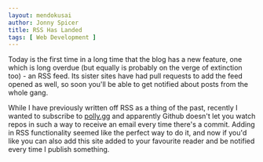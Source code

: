 ```yaml
---
layout: mendokusai
author: Jonny Spicer
title: RSS Has Landed
tags: [ Web Development ]
---
```

Today is the first time in a long time that the blog has a new feature, one which is long overdue (but equally is probably
on the verge of extinction too) - an RSS feed. Its sister sites have had pull requests to add the feed opened as well, so soon
you'll be able to get notified about posts from the whole gang.

While I have previously written off RSS as a thing of the past, recently I wanted to subscribe to [polly.gg](https://polly.gg) and
apparently Github doesn't let you watch repos in such a way to receive an email every time there's a commit. Adding in RSS functionality seemed like the perfect way to do it, and now if you'd like you can
also add this site added to your favourite reader and be notified every time I publish something.
